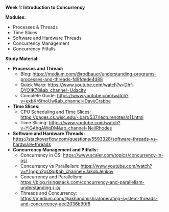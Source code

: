 **Week 1: Introduction to Concurrency**

**Modules:**

- Processes & Threads
- Time Slices
- Software and Hardware Threads
- Concurrency Management
- Concurrency Pitfalls

**Study Material:**

- **Processes and Thread:**
    - Blog: https://medium.com/@rodbauer/understanding-programs-processes-and-threads-fd9fdede4d88
    - Quick Warp: https://www.youtube.com/watch?v=Dhf-DYO1K78&ab_channel=Udacity
    - Complete Guide: https://www.youtube.com/watch?v=exbKr6fnoUw&ab_channel=DaveCrabbe
- **Time Slices:**
    - CPU Scheduling and Time Slices: https://pages.cs.wisc.edu/~bart/537/lecturenotes/s11.html
    - Time Slicing: https://www.youtube.com/watch?v=YiGAhgAWqDM&ab_channel=NeilRhodes
- **Software and Hardware Threads:** https://stackoverflow.com/questions/5593328/software-threads-vs-hardware-threads
- **Concurrency Management and Pitfalls:**
    - Concurrency in OS: https://www.scaler.com/topics/concurrency-in-os/
    - Concurrency vs Parallelism: https://www.youtube.com/watch?v=Y1pgpn2gOSg&ab_channel=JakobJenkov
    - Concurrency and Parallelism: https://blog.risingstack.com/concurrency-and-parallelism-understanding-i-o/
    - Threads and Concurrency: https://medium.com/@akhandmishra/operating-system-threads-and-concurrency-aec2036b90f8